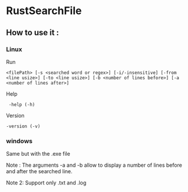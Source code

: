 # RustSearchFile

## How to use it : 

### Linux 

Run

`<filePath> [-s <searched word or regex>] [-i/-insensitive] [-from <line usize>] [-to <line usize>] [-b <number of lines before>] [-a <number of lines after>]`

Help 

` -help (-h)`

Version 

`-version (-v)`


### windows 

Same but with the .exe file


Note : 
The arguments -a and -b allow to display a number of lines before and after the searched line. 

Note 2: 
Support only .txt and .log
